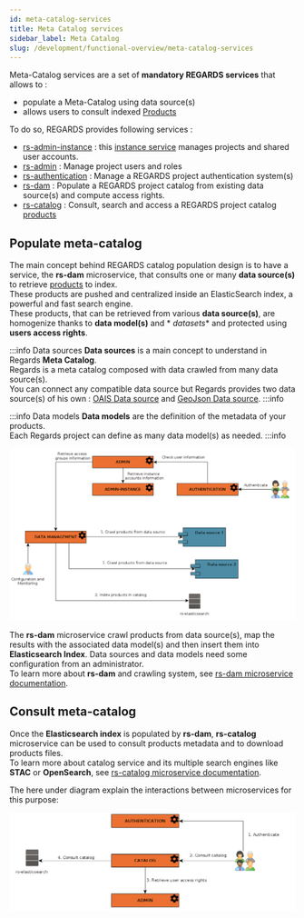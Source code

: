 ```yaml
---
id: meta-catalog-services
title: Meta Catalog services
sidebar_label: Meta Catalog
slug: /development/functional-overview/meta-catalog-services
---
```


Meta-Catalog services are a set of **mandatory REGARDS services** that allows to :

- populate a Meta-Catalog using data source(s)
- allows users to consult indexed [Products](../concepts/04-products.md)

To do so, REGARDS provides following services :

- [rs-admin-instance](../backend/regards/admin-instance/overview.md) :
  this [instance service](../concepts/03-multitenant.md) manages projects and shared user accounts.
- [rs-admin](../backend/regards/admin/admin.md)          : Manage project users and roles
- [rs-authentication](../backend/regards/authentication/authentication.md) : Manage a REGARDS project authentication
  system(s)
- [rs-dam](../backend/regards/dam/dam.md)            : Populate a REGARDS project catalog from existing data source(s)
  and compute access rights.
- [rs-catalog](../backend/regards/catalog/catalog.md)        : Consult, search and access a REGARDS project
  catalog [products](../concepts/04-products.md)

## Populate meta-catalog

The main concept behind REGARDS catalog population design is to have a service, the **rs-dam** microservice, that
consults one or many **data source(s)** to retrieve [products](../concepts/04-products.md) to index.  
These products are pushed and centralized inside an ElasticSearch index, a powerful and fast search engine.  
These products, that can be retrieved from various **data source(s)**, are homogenize thanks to **data model(s)** and *
*datasets**
and protected using **users access rights**.

:::info Data sources
**Data sources** is a main concept to understand in Regards **Meta Catalog**.  
Regards is a meta catalog composed with data crawled from many data source(s).  
You can connect any compatible data source but Regards provides two data source(s) of his
own : [OAIS Data source](03-oais-catalog-services.md) and [GeoJson Data source](04-geojson-catalog-services.md).
:::info

:::info Data models
**Data models** are the definition of the metadata of your products.  
Each Regards project can define as many data model(s) as needed.
:::info

![](img/populate-catalog.png)

The **rs-dam** microservice crawl products from data source(s), map the results with the associated data model(s) and
then insert them into **Elasticsearch Index**. Data sources and data models need some configuration from an
administrator.  
To learn more about **rs-dam** and crawling system,
see [rs-dam microservice documentation](../backend/regards/dam/dam.md).

## Consult meta-catalog

Once the **Elasticsearch index** is populated by **rs-dam**, **rs-catalog** microservice can be used to consult products
metadata and to download products files.  
To learn more about catalog service and its multiple search engines like **STAC** or **OpenSearch**,
see [rs-catalog microservice documentation](../backend/regards/catalog/catalog.md).

The here under diagram explain the interactions between microservices for this purpose:

![](img/consult-meta-catalog.png)
